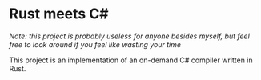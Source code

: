 Rust meets C#
=============

*Note: this project is probably useless for anyone besides myself, but feel free to look around if you feel like wasting your time*

This project is an implementation of an on-demand C# compiler written in Rust.

